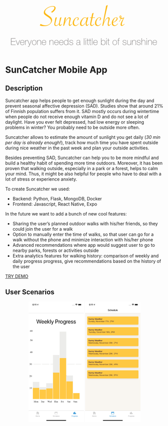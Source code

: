<p align="center">
  <img src="https://github.com/Shakurova/SunCatcher/blob/master/logo_suncatcher.png">
</p>

# SunCatcher Mobile App
## Description
Suncatcher app helps people to get enough sunlight during the day and prevent seasonal affective depression (SAD). Studies show that around 21% of Finnish population suffers from it. SAD mostly occurs during wintertime when people do not receive enough vitamin D and do not see a lot of daylight. Have you ever felt depressed, had low energy or sleeping problems in winter? You probably need to be outside more often.

Suncatcher allows to estimate the amount of sunlight you get daily (*30 min per day is already enough!*), track how much time you have spent outside during nice weather in the past week and plan your outside activities. 

Besides preventing SAD, Suncatcher can help you to be more mindful and build a healthy habit of spending more time outdoors. Moreover, it has been proven that walking outside, especially in a park or a forest, helps to calm your mind. Thus, it might be also helpful for people who have to deal with a lot of stress or experience anxiety.

To create Suncatcher we used: 
- Backend: Python, Flask, MongoDB, Docker
- Frontend: Javascript, React Native, Expo

In the future we want to add a bunch of new cool features:
- Sharing the user’s planned outdoor walks with his/her friends, so they could join the user for a walk
- Option to manually enter the time of walks, so that user can go for a walk without the phone and minimize interaction with his/her phone
- Advanced recommendations where app would suggest user to go to nearby parks, forests or activities outside
- Extra analytics features for walking history: comparison of weekly and daily progress progress, give recommendations based on the history of the user

[TRY DEMO]()
## User Scenarios
<p align="center">
  <img src="https://github.com/Shakurova/SunCatcher/blob/master/barchart.png" width="35%">
  <img src="https://github.com/Shakurova/SunCatcher/blob/master/schedule.jpg" width="35%">
</p>
